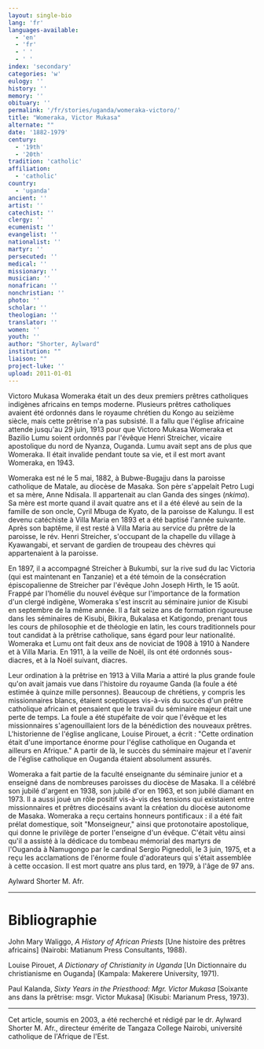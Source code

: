 ```yaml
---
layout: single-bio
lang: 'fr'
languages-available:
  - 'en'
  - 'fr'
  - ' '
  - ' '
index: 'secondary'
categories: 'w'
eulogy: ''
history: ''
memory: ''
obituary: ''
permalink: '/fr/stories/uganda/womeraka-victoro/'
title: "Womeraka, Victor Mukasa"
alternate: ""
date: '1882-1979'
century:
  - '19th'
  - '20th'
tradition: 'catholic'
affiliation:
  - 'catholic'
country:
  - 'uganda'
ancient: ''
artist: ''
catechist: ''
clergy: ''
ecumenist: ''
evangelist: ''
nationalist: ''
martyr: ''
persecuted: ''
medical: ''
missionary: ''
musician: ''
nonafrican: ''
nonchristian: ''
photo: ''
scholar: ''
theologian: ''
translator: ''
women: ''
youth: ''
author: "Shorter, Aylward"
institution: ""
liaison: ""
project-luke: ''
upload: 2011-01-01
---
```




Victoro Mukasa Womeraka était un des deux premiers prêtres catholiques indigènes africains en temps moderne. Plusieurs prêtres catholiques avaient été ordonnés dans le royaume chrétien du Kongo au seizième siècle, mais cette prêtrise n'a pas subsisté. Il a fallu que l'église africaine attende jusqu'au 29 juin, 1913 pour que Victoro Mukasa Womeraka et Bazilio Lumu soient ordonnés par l'évêque Henri Streicher, vicaire apostolique du nord de Nyanza, Ouganda. Lumu avait sept ans de plus que Womeraka. Il était invalide pendant toute sa vie, et il est mort avant Womeraka, en 1943.

Womeraka est né le 5 mai, 1882, à Bubwe-Bugajju dans la paroisse catholique de Matale, au diocèse de Masaka. Son père s'appelait Petro Lugi et sa mère, Anne Ndisala. Il appartenait au clan Ganda des singes (*nkima*). Sa mère est morte quand il avait quatre ans et il a été élevé au sein de la famille de son oncle, Cyril Mbuga de Kyato, de la paroisse de Kalungu. Il est devenu catéchiste à Villa Maria en 1893 et a été baptisé l'année suivante. Après son baptême, il est resté à Villa Maria au service du prêtre de la paroisse, le rév. Henri Streicher, s'occupant de la chapelle du village à Kyawangabi, et servant de gardien de troupeau des chèvres qui appartenaient à la paroisse.

En 1897, il a accompagné Streicher à Bukumbi, sur la rive sud du lac Victoria (qui est maintenant en Tanzanie) et a été témoin de la consécration épiscopalienne de Streicher par l'évêque John Joseph Hirth, le 15 août. Frappé par l'homélie du nouvel évêque sur l'importance de la formation d'un clergé indigène, Womeraka s'est inscrit au séminaire junior de Kisubi en septembre de la même année. Il a fait seize ans de formation rigoureuse dans les séminaires de Kisubi, Bikira, Bukalasa et Katigondo, prenant tous les cours de philosophie et de théologie en latin, les cours traditionnels pour tout candidat à la prêtrise catholique, sans égard pour leur nationalité. Womeraka et Lumu ont fait deux ans de noviciat de 1908 à 1910 à Nandere et à Villa Maria. En 1911, à la veille de Noël, ils ont été ordonnés sous-diacres, et à la Noël suivant, diacres.

Leur ordination à la prêtrise en 1913 à Villa Maria a attiré la plus grande foule qu'on avait jamais vue dans l'histoire du royaume Ganda (la foule a été estimée à quinze mille personnes). Beaucoup de chrétiens, y compris les missionnaires blancs, étaient sceptiques vis-à-vis du succès d'un prêtre catholique africain et pensaient que le travail du séminaire majeur était une perte de temps. La foule a été stupéfaite de voir que l'évêque et les missionnaires s'agenouillaient lors de la bénédiction des nouveaux prêtres. L'historienne de l'église anglicane, Louise Pirouet, a écrit : "Cette ordination était d'une importance énorme pour l'église catholique en Ouganda et ailleurs en Afrique."  A partir de là, le succès du séminaire majeur et l'avenir de l'église catholique en Ouganda étaient absolument assurés.

Womeraka a fait partie de la faculté enseignante du séminaire junior et a enseigné dans de nombreuses paroisses du diocèse de Masaka. Il a célébré son jubilé d'argent en 1938, son jubilé d'or en 1963, et son jubilé diamant en 1973. Il a aussi joué un rôle positif vis-à-vis des tensions qui existaient entre missionnaires et prêtres diocésains avant la création du diocèse autonome de Masaka. Womeraka a reçu certains honneurs pontificaux : il a été fait prélat domestique, soit "Monseigneur," ainsi que protonotaire apostolique, qui donne le privilège de porter l'enseigne d'un évêque. C'était vêtu ainsi qu'il a assisté à la dédicace du tombeau mémorial des martyrs de l'Ouganda à Namugongo par le cardinal Sergio Pignedoli, le 3 juin, 1975, et a reçu les acclamations de l'énorme foule d'adorateurs qui s'était assemblée à cette occasion. Il est mort quatre ans plus tard, en 1979, à l'âge de 97 ans.

Aylward Shorter M. Afr.

---

# Bibliographie

John Mary Waliggo, *A History of African Priests* [Une histoire des prêtres africains] (Nairobi: Matianum Press Consultants, 1988).

Louise Pirouet, *A Dictionary of Christianity in Uganda* [Un Dictionnaire du christianisme en Ouganda] (Kampala: Makerere University, 1971).

Paul Kalanda, *Sixty Years in the Priesthood: Mgr. Victor Mukasa* [Soixante ans dans la prêtrise: msgr. Victor Mukasa] (Kisubi: Marianum Press, 1973).

---

Cet article, soumis en 2003, a été recherché et rédigé par le dr. Aylward Shorter M. Afr., directeur émérite de Tangaza College Nairobi, université catholique de l'Afrique de l'Est.